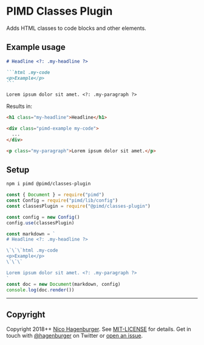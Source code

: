 # PIMD Classes Plugin

Adds HTML classes to code blocks and other elements.

## Example usage

````markdown +highlight=".my-headline",".my-code",".my-paragraph"
# Headline <?: .my-headline ?>

```html .my-code
<p>Example</p>
```

Lorem ipsum dolor sit amet. <?: .my-paragraph ?>
````

Results in:

```html +highlight="class=\"my-headline\"","my-code","class=\"my-paragraph\""
<h1 class="my-headline">Headline</h1>

<div class="pimd-example my-code">
  ...
</div>

<p class="my-paragraph">Lorem ipsum dolor sit amet.</p>
```

## Setup

```sh
npm i pimd @pimd/classes-plugin
```

```javascript +highlight=/classesPlugin/g,"require(\"@pimd/classes-plugin\")",/(?<!\/)config/g +showmore=1..2,9..15
const { Document } = require("pimd")
const Config = require("pimd/lib/config")
const classesPlugin = require("@pimd/classes-plugin")

const config = new Config()
config.use(classesPlugin)

const markdown = `
# Headline <?: .my-headline ?>

\`\`\`html .my-code
<p>Example</p>
\`\`\`

Lorem ipsum dolor sit amet. <?: .my-paragraph ?>
`
const doc = new Document(markdown, config)
console.log(doc.render())
```

---

## Copyright

Copyright 2018++ [Nico Hagenburger](https://www.hagenburger.net). See
[MIT-LICENSE](MIT-LICENSE) for details. Get in touch with
[@hagenburger](https://twitter.com/hagenburger) on Twitter or
[open an issue](https://github.com/hagenburger/pimd/issues/new).

